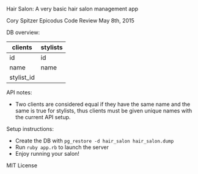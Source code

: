 Hair Salon:
A very basic hair salon management app

Cory Spitzer
Epicodus Code Review
May 8th, 2015

DB overview:

clients       | stylists
------------- | -------------
id            | id
name          | name
stylist_id    |

API notes:
  * Two clients are considered equal if they have the same name and
    the same is true for stylists, thus clients must be given unique
    names with the current API setup.

Setup instructions:
  * Create the DB with `pg_restore -d hair_salon hair_salon.dump`
  * Run `ruby app.rb` to launch the server
  * Enjoy running your salon!

MIT License

